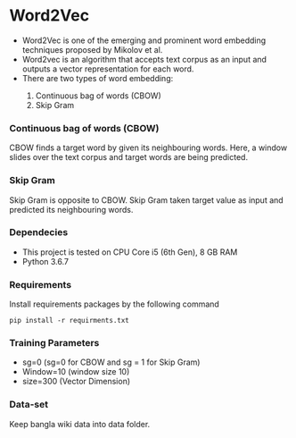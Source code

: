 <h1>Word2Vec</h1>
<ul>
  <li>Word2Vec is one of the emerging and prominent word embedding techniques proposed by Mikolov et al.</li>
  <li>Word2vec is an algorithm that accepts text corpus as an input and outputs a vector representation for each word.</li>
  <li>There are two types of word embedding: <br></li>
  <ol>
    <li> Continuous bag of words (CBOW) </li>
    <li> Skip Gram </li>
  </ol>
</ul>

<h3> Continuous bag of words (CBOW) </h3>
<p>  CBOW finds a target word by given its neighbouring words. Here, a window slides over the text corpus and target words are being predicted. </p>

<h3> Skip Gram </h3>
<p>Skip Gram is opposite to CBOW. Skip Gram taken target value as input and predicted its neighbouring words.</p>
<h3> Dependecies </h3>
<ul>
  <li>This project is tested on CPU Core i5 (6th Gen), 8 GB RAM </li>
  <li>Python  3.6.7 </li>
</ul>
 <h3> Requirements </h3>
 <p>Install requirements packages by the following command <br> </p>
 
  ``` pip install -r requirments.txt ```

<h3> Training Parameters </h3>
<ul>
  <li>sg=0 (sg=0 for CBOW and sg = 1 for Skip Gram) </li>
  <li>Window=10 (window size 10) </li>
  <li>size=300 (Vector Dimension) </li>
</ul>
<h3> Data-set </h3>
Keep bangla wiki data into data folder.
